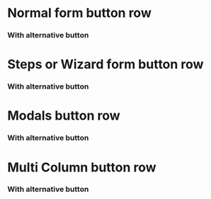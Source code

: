 <script setup>
import {YButtonRow, YButtonPrimary} from 'bedrock-menu-vue3'
</script>

# Normal form button row

<DemoContainer>
<div>
  <y-button-row>
    <y-button-primary label="Primary"/>
    <y-button-secondary label="Primary"/>
    <y-button-link label="Primary"/>
  </y-button-row>
</div>
</DemoContainer>

### With alternative button
<DemoContainer>
<div>
  <y-button-row>
  <template v-slot:main>
      <y-button-primary label="Primary"/>
      <y-button-secondary label="Primary"/>
  </template>
  <template v-slot:alternative>
      <y-button-link label="Primary"/>
  </template>
  </y-button-row>
</div>
</DemoContainer>


# Steps or Wizard form button row

<DemoContainer>
<div>
  <y-button-row-steps>
    <y-button-primary label="Next"/>
    <y-button-link label="previous"/>
  </y-button-row-steps>
</div>
</DemoContainer>

### With alternative button
<DemoContainer>
<div>
  <y-button-row-steps>
  <template v-slot:main>
      <y-button-primary label="Primary"/>
      <y-button-secondary label="Primary"/>
  </template>

  <template v-slot:alternative>
      <y-button-link label="Primary"/>
  </template>
  </y-button-row-steps>
</div>
</DemoContainer>

# Modals button row

<DemoContainer>
<div>
  <y-button-row-modal>
    <y-button-primary label="Save"/>
    <y-button-link label="cancel"/>
  </y-button-row-modal>
</div>
</DemoContainer>

### With alternative button
<DemoContainer>
<div>
  <y-button-row-modal>
  <template v-slot:main>
      <y-button-primary label="Primary"/>
      <y-button-secondary label="Primary"/>
  </template>

  <template v-slot:alternative>
      <y-button-link label="Primary"/>
  </template>
  </y-button-row-modal>
</div>
</DemoContainer>

# Multi Column button row

<DemoContainer>
<div>
  <y-button-row-multi-column>
    <y-button-primary label="Primary"/>
    <y-button-secondary label="Primary"/>
    <y-button-link label="Primary"/>
  </y-button-row-multi-column>
</div>
</DemoContainer>


### With alternative button

<DemoContainer>
<div>
  <y-button-row-multi-column>
  <template v-slot:main>
      <y-button-primary label="Primary"/>
      <y-button-secondary label="Primary"/>
  </template>
  
  <template v-slot:alternative>
      <y-button-link label="Primary"/>
  </template>
  </y-button-row-multi-column>
</div>
</DemoContainer>

